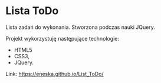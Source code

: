 # Lista ToDo

Lista zadań do wykonania. Stworzona podczas nauki JQuery. <br>

Projekt wykorzystuję następujące technologie:
<ul>
<li> HTML5 </li>
<li> CSS3, </li>
<li> JQuery.</li>
</ul>

Link: https://eneska.github.io/List_ToDo/
